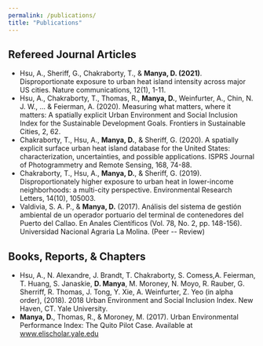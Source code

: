 ```yaml
---
permalink: /publications/
title: "Publications"
---
```


## Refereed Journal Articles
-   Hsu, A., Sheriff, G., Chakraborty, T., & **Manya, D. (2021)**. Disproportionate exposure to urban heat island intensity across major US cities. Nature communications, 12(1), 1-11.
-   Hsu, A., Chakraborty, T., Thomas, R., **Manya, D.**, Weinfurter, A., Chin, N. J. W., ... & Feierman, A. (2020). Measuring what matters, where it matters: A spatially explicit Urban Environment and Social Inclusion Index for the Sustainable Development Goals. Frontiers in Sustainable Cities, 2, 62.
-   Chakraborty, T., Hsu, A., **Manya, D.**, & Sheriff, G. (2020). A spatially explicit surface urban heat island database for the United States: characterization, uncertainties, and possible applications. ISPRS Journal of Photogrammetry and Remote Sensing, 168, 74-88.
-   Chakraborty, T., Hsu, A., **Manya, D.**, & Sheriff, G. (2019). Disproportionately higher exposure to urban heat in lower-income neighborhoods: a multi-city perspective. Environmental Research Letters, 14(10), 105003.
-   Valdivia, S. A. P., & **Manya, D.** (2017). Análisis del sistema de gestión ambiental de un operador portuario del terminal de contenedores del Puerto del Callao. En Anales Científicos (Vol. 78, No. 2, pp. 148-156). Universidad Nacional Agraria La Molina. (Peer -- Review)


## Books, Reports, & Chapters
-   Hsu, A., N. Alexandre, J. Brandt, T. Chakraborty, S. Comess,A. Feierman, T. Huang, S. Janaskie, **D. Manya**, M. Moroney, N. Moyo, R. Rauber, G. Sherriff, R. Thomas, J. Tong, Y. Xie, A. Weinfurter, Z. Yeo (in alpha order), (2018). 2018 Urban Environment and Social Inclusion Index. New Haven, CT. Yale University.
-   **Manya, D.**, Thomas, R., & Moroney, M. (2017). Urban Environmental Performance Index: The Quito Pilot Case. Available at www.elischolar.yale.edu
